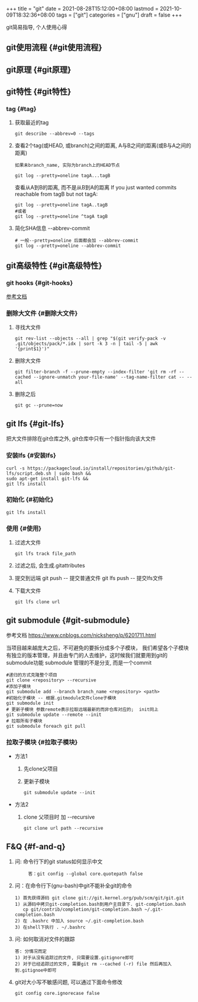 +++
title = "git"
date = 2021-08-28T15:12:00+08:00
lastmod = 2021-10-09T18:32:36+08:00
tags = ["git"]
categories = ["gnu"]
draft = false
+++

git简易指导, 个人使用心得

<!--more-->


## git使用流程 {#git使用流程}


## git原理 {#git原理}


## git特性 {#git特性}


### tag {#tag}

1.  获取最近的tag

    ```text
    git describe --abbrev=0 --tags
    ```
2.  查看2个tag(或HEAD, 或branch)之间的距离, A与B之间的距离(或B与A之间的距离)

    ```text
    如果未branch_name, 实际为branch上的HEAD节点
    ```

    ```text
    git log --pretty=oneline tagA...tagB
    ```

    查看从A到B的距离, 而不是从B到A的距离
    If you just wanted commits reachable from tagB but not tagA:

    ```text
    git log --pretty=oneline tagA..tagB
    #或者
    git log --pretty=oneline ^tagA tagB
    ```
3.  简化SHA信息 --abbrev-commit

    ```text
    # 一般--pretty=oneline 后面都会加 --abbrev-commit
    git log --pretty=oneline --abbrev-commit
    ```


## git高级特性 {#git高级特性}


### git hooks {#git-hooks}

[参考文档](https://blog.csdn.net/jessise%5Fzhan/article/details/80131618)


### 删除大文件 {#删除大文件}

1.  寻找大文件

    ```text
    git rev-list --objects --all | grep "$(git verify-pack -v .git/objects/pack/*.idx | sort -k 3 -n | tail -5 | awk '{print$1}')"
    ```
2.  删除大文件

    ```text
    git filter-branch -f --prune-empty --index-filter 'git rm -rf --cached --ignore-unmatch your-file-name' --tag-name-filter cat -- --all
    ```
3.  删除之后

    ```text
    git gc --prune=now
    ```


## git lfs {#git-lfs}

把大文件排除在git仓库之外, git仓库中只有一个指针指向该大文件


### 安装lfs {#安装lfs}

```text
curl -s https://packagecloud.io/install/repositories/github/git-lfs/script.deb.sh | sudo bash &&
sudo apt-get install git-lfs &&
git lfs install
```


### 初始化 {#初始化}

```text
git lfs install
```


### 使用 {#使用}

1.  过滤大文件

    ```text
    git lfs track file_path
    ```
2.  过滤之后, 会生成.gitattributes
3.  提交到远端
    git push      -- 提交普通文件
    git lfs push  -- 提交lfs文件
4.  下载大文件

    ```text
    git lfs clone url
    ```


## git submodule {#git-submodule}

参考文档 <https://www.cnblogs.com/nicksheng/p/6201711.html>

当项目越来越庞大之后，不可避免的要拆分成多个子模块，
我们希望各个子模块有独立的版本管理，并且由专门的人去维护，这时候我们就要用到git的submodule功能
submodule 管理的不是分支, 而是一个commit

```text
#递归的方式克隆整个项目
git clone <repository> --recursive
#添加子模块
git submodule add --branch branch_name <repository> <path>
#初始化子模块 -- 根据.gitmodule文件clone子模块
git submodule init
# 更新子模块 参数remote表示拉取远端最新的而非仓库对应的;  init同上
git submodule update --remote --init
# 拉取所有子模块
git submodule foreach git pull
```


### 拉取子模块 {#拉取子模块}

-   方法1
    1.  先clone父项目
    2.  更新子模块

        ```text
        git submodule update --init
        ```
-   方法2
    1.  clone 父项目时 加 --recursive

        ```text
        git clone url path --recursive
        ```


## F&Q {#f-and-q}

1.  问: 命令行下的git status如何显示中文

    ```text
         答：git config --global core.quotepath false
    ```
2.  问：在命令行下(gnu-bash)中git不能补全git的命令

    ```text
    1) 首先获得源码 git clone git://git.kernel.org/pub/scm/git/git.git
    1) 从源码中拷贝git-completion.bash到用户主目录下. git-completion.bash
       cp git/contrib/completion/git-completion.bash ~/.git-completion.bash
    2) 在 .bashrc 中加入 source ~/.git-completion.bash
    3) 在shell下执行 . ~/.bashrc
    ```
3.  问: 如何取消对文件的跟踪

    ```text
    答: 分情况而定
    1) 对于从没有追踪过的文件, 只需要设置.gitignore即可
    2) 对于已经追踪过的文件, 需要git rm --cached (-r) file 然后再加入到.gitignoe中即可
    ```
4.  git对大小写不敏感问题, 可以通过下面命令修改

    ```text
    git config core.ignorecase false
    ```